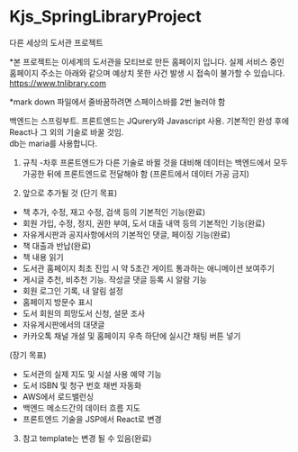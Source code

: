 # Kjs_SpringLibraryProject
다른 세상의 도서관 프로젝트 

*본 프로젝트는 이세계의 도서관을 모티브로 만든 홈페이지 입니다.
실제 서비스 중인 홈페이지 주소는 아래와 같으며 예상치 못한 사건 발생 시 접속이 불가할 수 있습니다. 
https://www.tnlibrary.com

*mark down 파일에서 줄바꿈하려면 스페이스바를 2번 눌러야 함

백엔드는 스프링부트.
프론트엔드는 JQurery와 Javascript 사용. 기본적인 완성 후에 React나 그 외의 기술로 바꿀 것임.  
db는 maria를 사용합니다.
  
1. 규칙 
-차후 프론트엔드가 다른 기술로 바뀔 것을 대비해 데이터는 백엔드에서 모두 가공한 뒤에 프론트엔드로 전달해야 함
(프론트에서 데이터 가공 금지)  

2. 앞으로 추가될 것
(단기 목표)
- 책 추가, 수정, 재고 수정, 검색 등의 기본적인 기능(완료)
- 회원 가입, 수정, 정지, 권한 부여, 도서 대출 내역 등의 기본적인 기능(완료)
- 자유게시판과 공지사항에서의 기본적인 댓글, 페이징 기능(완료)
- 책 대출과 반납(완료)
- 책 내용 읽기
- 도서관 홈페이지 최초 진입 시 약 5초간 게이트 통과하는 애니메이션 보여주기
- 게시글 추천, 비추천 기능. 작성글 댓글 등록 시 알람 기능
- 회원 로그인 기록, 내 알림 설정
- 홈페이지 방문수 표시
- 도서 회원의 희망도서 신청, 설문 조사
- 자유게시판에서의 대댓글
- 카카오톡 채널 개설 및 홈페이지 우측 하단에 실시간 채팅 버튼 넣기

(장기 목표)
- 도서관의 실제 지도 및 시설 사용 예약 기능  
- 도서 ISBN 및 청구 번호 채번 자동화
- AWS에서 로드밸런싱
- 백엔드 메소드간의 데이터 흐름 지도
- 프론트엔드 기술을 JSP에서 React로 변경

3. 참고
template는 변경 될 수 있음(완료)
